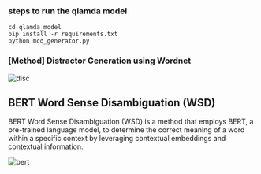 ### steps to run the qlamda model

```
cd qlamda_model
pip install -r requirements.txt
python mcq_generator.py
```
### [Method] Distractor Generation using Wordnet

![disc](https://github.com/ArchishmanSengupta/QLaMDA/assets/71402528/90c9b603-b7be-46be-853c-604cc4aaa233)



## BERT Word Sense Disambiguation (WSD)
BERT Word Sense Disambiguation (WSD) is a method that employs BERT, a pre-trained language model, to determine the correct meaning of a word within a specific context by leveraging contextual embeddings and contextual information.

![bert](https://github.com/ArchishmanSengupta/QLaMDA/assets/71402528/2007ec6f-da77-497c-bb23-4802fc8943c5)
